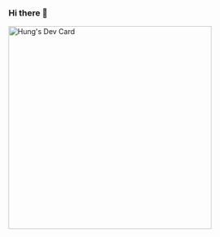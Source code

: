 ### Hi there 👋

<!--
**trannguyenhung011086/trannguyenhung011086** is a ✨ _special_ ✨ repository because its `README.md` (this file) appears on your GitHub profile.

Here are some ideas to get you started:

- 🔭 I’m currently working on ...
- 🌱 I’m currently learning ...
- 👯 I’m looking to collaborate on ...
- 🤔 I’m looking for help with ...
- 💬 Ask me about ...
- 📫 How to reach me: ...
- 😄 Pronouns: ...
- ⚡ Fun fact: ...
-->

<a href="https://app.daily.dev/hungtran86"><img src="https://api.daily.dev/devcards/07af68ecc8da45eda63538bb1fda5a71.png?r=fjd" width="400" alt="Hung's Dev Card"/></a>
